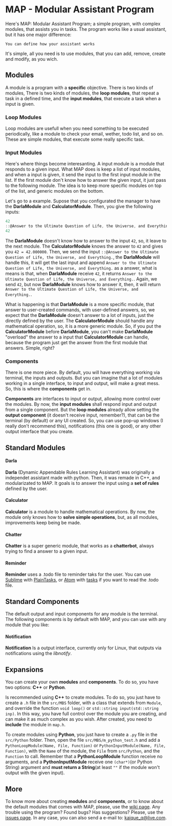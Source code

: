 # MAP - Modular Assistant Program

Here's MAP: Modular Assistant Program; a simple program, with complex modules, that assists you in tasks. The program works like a usual assistant, but it has one major difference:
```
You can define how your assistant works
```
It's simple, all you need is to use modules, that you can add, remove, create and modify, as you wich.

## Modules
A module is a program with a **specific** objective. There is two kinds of modules, There is two kinds of modules, the **loop modules**, that repeat a task in a defined time, and the **input modules**, that execute a task when a input is given.

### Loop Modules
Loop modules are usefull when you need something to be executed periodically, like a module to check your email, wether, todo list, and so on. These are simple modules, that execute some really specific task.

### Input Modules
Here's where things become interesanting. A input module is a module that responds to a given input. What MAP does is keep a list of input modules, and when a input is given, it send the input to the first input module in the list. If the first module don't know how to answer the given input, it just pass to the following module. The idea is to keep more specific modules on top of the list, and generic modules on the bottom.

Let's go to a example. Supose that you configurated the manager to have the **DarlaModule** and **CalculatorModule**. Then, you give the following inputs:
```C
42
::@Answer to the Ultimate Question of Life, the Universe, and Everything.
42
```
The **DarlaModule** doesn't know how to answer to the input `42`, so, it leave to the next module. The **CalculatorModule** knows the answer to `42` and gives you `42 = 42.000000`. Then, we send the input `::@Answer to the Ultimate Question of Life, the Universe, and Everything.`, the **DarlaModule** will handle this, it will get the last input and append `Answer to the Ultimate Question of Life, the Universe, and Everything.` as a answer, what is means is that, when **DarlaModule** receive `42`, it returns `Answer to the Ultimate Question of Life, the Universe, and Everything.`. Again, we send `42`, but now **DarlaModule** knows how to answer it, then, it will return `Answer to the Ultimate Question of Life, the Universe, and Everything.`.

What is happening is that **DarlaModule** is a more specific module, that answer to user-created commands, with user-defined answers, so, we expect that the **DarlaModule** doesn't answer to a lot of inputs, just the directly defined by the user. The **CalculatorModule** should handle any mathematical operation, so, it is a more generic module. So, if you put the **CalculatorModule** before **DarlaModule**, you can't make **DarlaModule** "overload" the answer to a input that **CalculatorModule** can handle, because the program just get the answer from the first module that answers. Simple, right?

### Components
There is one more piece. By default, you will have everything working via terminal, the inputs and outputs. But you can imagine that a lot of modules working in a single interface, to input and output, will make a great mess. So, this is where the **components** get in.

**Components** are interfaces to input or output, allowing more control over the modules. By now, the **input modules** shall respond input and output from a single component. But the __loop modules__ already allow setting the **output component** (it doesn't receive input, remember?), that can be the terminal (by default) or any UI created. So, you can use pop-up windows (I really don't recommend this), notifications (this one is good), or any other output interface that you create.

## Standard Modules
#### Darla
**Darla** (Dynamic Appendable Rules Learning Assistant) was originally a independet assistant made with python. Then, it was remade in C++, and modularizated to MAP. It goals is to answer the input using a **set of rules** defined by the user.
#### Calculator
**Calculator** is a module to handle mathematical operations. By now, the module only knows how to **solve simple operations**, but, as all modules, improvements keep being be made.
#### Chatter
**Chatter** is a super generic module, that works as a **chatterbot**, always trying to find a answer to a given input.
#### Reminder
**Reminder** uses a .todo file to reminder taks for the user. You can use [Sublime](https://www.sublimetext.com/) with [PlainTasks](https://github.com/aziz/PlainTasks), or [Atom](https://atom.io/) with [tasks](https://atom.io/packages/tasks) if you want to read the .todo file.
## Standard Components
The default output and input components for any module is the terminal. The following components is by default with MAP, and you can use with any module that you like:
#### Notification
**Notification** Is a output interface, currently only for Linux, that outputs via notifications using the _libnotify_.

## Expansions
You can create your own **modules** and **components**. To do so, you have two options: **C++** or **Python**. 

Is recommended using **C++** to create modules. To do so, you just have to create a `.h` file in the `src/MBS` folder, with a class that extends from `Module`, and override the function `void loop()` or `std::string input(std::string inp)`. In this way, you have full control over the module you are creating, and can make it as much complex as you wish. After created, you need to **include** the module in `map.h`.

To create modules using **Python**, you just have to create a `.py` file in the `src/Python` folder. Then, open the file `src/MBS/m_python_test.h` and add a `PythonLoopModule(Name, File, Function)` or `PythonInputModule(Name, File, Function)`, with the `Name` of the module, the `File` from `src/Python`, and the `Function` to call. Remember that a **PythonLoopModule** function receive no arguments, and a **PythonInputModule** receive one `(char*)`(or Python String) argument and **must return a String**(at least `""` if the module won't output with the given input).

## More
To know more about creating **modules** and **components**, or to know about the default modules that comes with MAP, please, use the [wiki page](https://github.com/kiq005/Modular-Assistant-Program/wiki). Any trouble using the program? Found bugs? Has suggestions? Please, use the [issues page](https://github.com/kiq005/Modular-Assistant-Program/issues). In any case, you can also send a e-mail to: [kaique_q@live.com](mailto:kaique_q@live.com). 